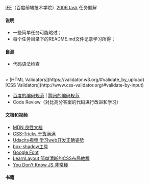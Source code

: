 [IFE](http://ife.baidu.com/)（百度前端技术学院）[2006 task](http://ife.baidu.com/task/all) 任务题解


#### 说明
* 一些简单任务可能略过；
* 每个任务目录下的README.md文件记录学习所得；

#### 自测
* 代码语法检查
<br/>
> [HTML Validators](https://validator.w3.org/#validate_by_upload) <br/>[CSS Validators](http://www.css-validator.org/#validate-by-input)

* [百度的编码规范](https://github.com/ecomfe/spec) | [腾讯的编码规范](http://alloyteam.github.io/CodeGuide/)
* Code Review（对比高分答案的代码进行改进和学习）


#### 文档和视频
* [MDN 良性文档](https://developer.mozilla.org/en-US/search)
* [CSS-Tricks 干货满满](https://css-tricks.com/)
* [Udacity视频 学习web开发正确姿势](https://www.udacity.com/course/front-end-web-developer-nanodegree--nd001)
* [box-shadow工具]([box-shadow](http://www.cssmatic.com/box-shadow))
* [Google Font](https://www.google.com/fonts)
* [LearnLayout 简单清晰的CSS布局教程](http://zh.learnlayout.com/)
* [You Don't Know JS 非常棒](https://github.com/getify/You-Dont-Know-JS)

#### 书籍
